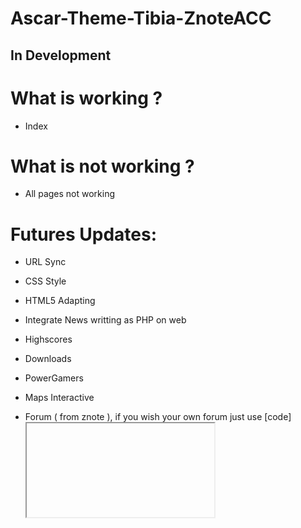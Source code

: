# Ascar-Theme-Tibia-ZnoteACC

## In Development

# What is working ?

- Index 

# What is not working ?

- All pages not working

# Futures Updates:
- URL Sync
- CSS Style
- HTML5 Adapting
- Integrate News writting as PHP on web
- Highscores
- Downloads
- PowerGamers
- Maps Interactive
- Forum ( from znote ), if you wish your own forum just use [code]<iframe>[/code]
- Houses
- Character Profile
- Admin Panel
- My Account
- Buy Points
- Store
- Guilds
- Guilds War
- Frags
- Deaths
- And more
  
  ![Screenshot 2021-09-15 14 57 48](https://user-images.githubusercontent.com/89811188/133438852-56676d4d-84d0-491b-9708-606f462528aa.png)


